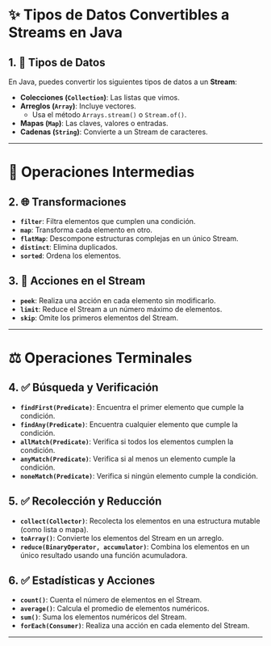 # ✨ Tipos de Datos Convertibles a Streams en Java

## 1. 🔧 Tipos de Datos
En Java, puedes convertir los siguientes tipos de datos a un **Stream**:

- **Colecciones (`Collection`)**: Las listas que vimos.
- **Arreglos (`Array`)**: Incluye vectores.
    - Usa el método `Arrays.stream()` o `Stream.of()`.
- **Mapas (`Map`)**: Las claves, valores o entradas.
- **Cadenas (`String`)**: Convierte a un Stream de caracteres.

---

# 🔄 Operaciones Intermedias

## 2. 🌐 Transformaciones
- **`filter`**: Filtra elementos que cumplen una condición.
- **`map`**: Transforma cada elemento en otro.
- **`flatMap`**: Descompone estructuras complejas en un único Stream.
- **`distinct`**: Elimina duplicados.
- **`sorted`**: Ordena los elementos.

## 3. 🌟 Acciones en el Stream
- **`peek`**: Realiza una acción en cada elemento sin modificarlo.
- **`limit`**: Reduce el Stream a un número máximo de elementos.
- **`skip`**: Omite los primeros elementos del Stream.

---

# ⚖️ Operaciones Terminales

## 4. ✅ Búsqueda y Verificación
- **`findFirst(Predicate)`**: Encuentra el primer elemento que cumple la condición.
- **`findAny(Predicate)`**: Encuentra cualquier elemento que cumple la condición.
- **`allMatch(Predicate)`**: Verifica si todos los elementos cumplen la condición.
- **`anyMatch(Predicate)`**: Verifica si al menos un elemento cumple la condición.
- **`noneMatch(Predicate)`**: Verifica si ningún elemento cumple la condición.

## 5.  ✅ Recolección y Reducción
- **`collect(Collector)`**: Recolecta los elementos en una estructura mutable (como lista o mapa).
- **`toArray()`**: Convierte los elementos del Stream en un arreglo.
- **`reduce(BinaryOperator, accumulator)`**: Combina los elementos en un único resultado usando una función acumuladora.

## 6.  ✅ Estadísticas y Acciones
- **`count()`**: Cuenta el número de elementos en el Stream.
- **`average()`**: Calcula el promedio de elementos numéricos.
- **`sum()`**: Suma los elementos numéricos del Stream.
- **`forEach(Consumer)`**: Realiza una acción en cada elemento del Stream.

---

